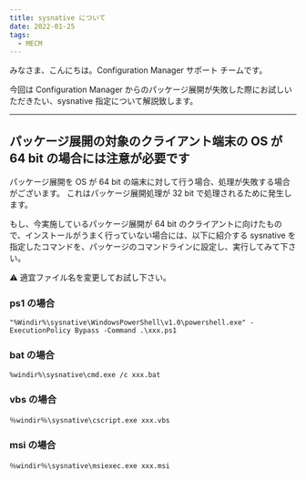 ```yaml
---
title: sysnative について
date: 2022-01-25
tags:
  - MECM
---
```


みなさま、こんにちは。Configuration Manager サポート チームです。

今回は Configuration Manager からのパッケージ展開が失敗した際にお試しいただきたい、sysnative 指定について解説致します。

---

## パッケージ展開の対象のクライアント端末の OS が 64 bit の場合には注意が必要です

パッケージ展開を OS が 64 bit の端末に対して行う場合、処理が失敗する場合がございます。
これはパッケージ展開処理が 32 bit で処理されるために発生します。

もし、今実施しているパッケージ展開が 64 bit のクライアントに向けたもので、インストールがうまく行っていない場合には、以下に紹介する sysnative を指定したコマンドを、パッケージのコマンドラインに設定し、実行してみて下さい。

:warning: 適宜ファイル名を変更してお試し下さい。

### ps1 の場合

```text
"%Windir%\sysnative\WindowsPowerShell\v1.0\powershell.exe" -ExecutionPolicy Bypass -Command .\xxx.ps1
```

### bat の場合

```text
%windir%\sysnative\cmd.exe /c xxx.bat
```

### vbs の場合

```text
％windir％\sysnative\cscript.exe xxx.vbs
```

### msi の場合

```text
％windir％\sysnative\msiexec.exe xxx.msi
```

